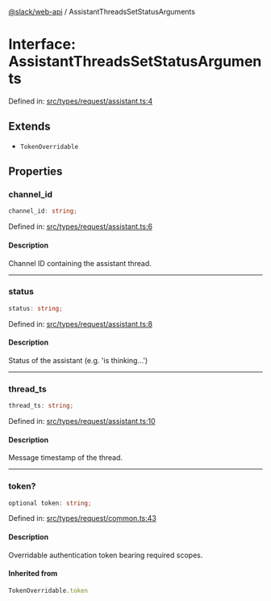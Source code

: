 [@slack/web-api](../index.md) / AssistantThreadsSetStatusArguments

# Interface: AssistantThreadsSetStatusArguments

Defined in: [src/types/request/assistant.ts:4](https://github.com/slackapi/node-slack-sdk/blob/main/packages/web-api/src/types/request/assistant.ts#L4)

## Extends

- `TokenOverridable`

## Properties

### channel\_id

```ts
channel_id: string;
```

Defined in: [src/types/request/assistant.ts:6](https://github.com/slackapi/node-slack-sdk/blob/main/packages/web-api/src/types/request/assistant.ts#L6)

#### Description

Channel ID containing the assistant thread.

***

### status

```ts
status: string;
```

Defined in: [src/types/request/assistant.ts:8](https://github.com/slackapi/node-slack-sdk/blob/main/packages/web-api/src/types/request/assistant.ts#L8)

#### Description

Status of the assistant (e.g. 'is thinking...')

***

### thread\_ts

```ts
thread_ts: string;
```

Defined in: [src/types/request/assistant.ts:10](https://github.com/slackapi/node-slack-sdk/blob/main/packages/web-api/src/types/request/assistant.ts#L10)

#### Description

Message timestamp of the thread.

***

### token?

```ts
optional token: string;
```

Defined in: [src/types/request/common.ts:43](https://github.com/slackapi/node-slack-sdk/blob/main/packages/web-api/src/types/request/common.ts#L43)

#### Description

Overridable authentication token bearing required scopes.

#### Inherited from

```ts
TokenOverridable.token
```

